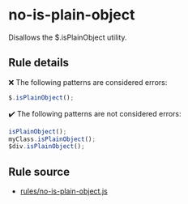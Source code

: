 # no-is-plain-object

Disallows the $.isPlainObject utility.

## Rule details

❌ The following patterns are considered errors:
```js
$.isPlainObject();
```

✔️ The following patterns are not considered errors:
```js
isPlainObject();
myClass.isPlainObject();
$div.isPlainObject();
```
## Rule source

* [rules/no-is-plain-object.js](../rules/no-is-plain-object.js)
